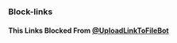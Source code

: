 ### Block-links

#### This Links Blocked From [@UploadLinkToFileBot](https://t.me/UploadLinkToFileBot)
